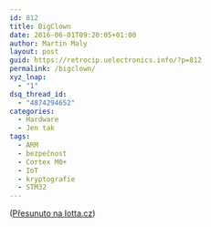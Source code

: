 ```yaml
---
id: 812
title: BigClown
date: 2016-06-01T09:20:05+01:00
author: Martin Maly
layout: post
guid: https://retrocip.uelectronics.info/?p=812
permalink: /bigclown/
xyz_lnap:
  - "1"
dsq_thread_id:
  - "4874294652"
categories:
  - Hardware
  - Jen tak
tags:
  - ARM
  - bezpečnost
  - Cortex M0+
  - IoT
  - kryptografie
  - STM32
---
```

([Přesunuto na Iotta.cz](https://iotta.cz/bigclown))